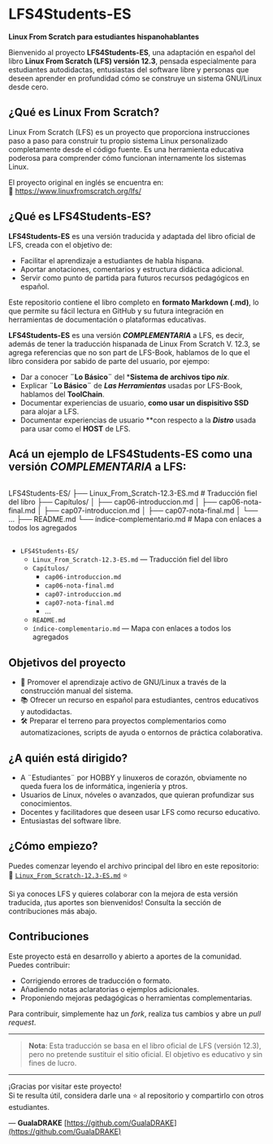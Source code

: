 # LFS4Students-ES

**Linux From Scratch para estudiantes hispanohablantes**

Bienvenido al proyecto **LFS4Students-ES**, una adaptación en español del libro **Linux From Scratch (LFS) versión 12.3**, pensada especialmente para estudiantes autodidactas, entusiastas del software libre y personas que deseen aprender en profundidad cómo se construye un sistema GNU/Linux desde cero.

## ¿Qué es Linux From Scratch?

Linux From Scratch (LFS) es un proyecto que proporciona instrucciones paso a paso para construir tu propio sistema Linux personalizado completamente desde el código fuente. Es una herramienta educativa poderosa para comprender cómo funcionan internamente los sistemas Linux.

El proyecto original en inglés se encuentra en:  
📘 https://www.linuxfromscratch.org/lfs/

## ¿Qué es LFS4Students-ES?

**LFS4Students-ES** es una versión traducida y adaptada del libro oficial de LFS, creada con el objetivo de:

- Facilitar el aprendizaje a estudiantes de habla hispana.
- Aportar anotaciones, comentarios y estructura didáctica adicional.
- Servir como punto de partida para futuros recursos pedagógicos en español.

Este repositorio contiene el libro completo en **formato Markdown (.md)**, lo que permite su fácil lectura en GitHub y su futura integración en herramientas de documentación o plataformas educativas.

**LFS4Students-ES** es una versión ***COMPLEMENTARIA*** a LFS, es decir, además de tener la traducción hispanada de Linux From Scratch V. 12.3, se agrega referencias que no son part de LFS-Book, hablamos de lo que el libro considera por sabido de parte del usuario, por ejempo:

- Dar a conocer ****¨Lo Básico¨**** del ***Sistema de archivos tipo *nix***.
- Explicar ****¨Lo Básico¨**** de ***Las Herramientas*** usadas por LFS-Book, hablamos del **ToolChain**.
- Documentar experiencias de usuario, **como usar un dispisitivo SSD** para alojar a LFS.
- Documentar experiencias de usuario **con respecto a la ***Distro*** usada para usar como el **HOST** de LFS.

## Acá un ejemplo de **LFS4Students-ES** como una versión ***COMPLEMENTARIA*** a LFS:
> ```bash
LFS4Students-ES/
├── Linux_From_Scratch-12.3-ES.md # Traducción fiel del libro
├── Capítulos/
│ ├── cap06-introduccion.md
│ ├── cap06-nota-final.md
│ ├── cap07-introduccion.md
│ ├── cap07-nota-final.md
│ └── ...
├── README.md
└── índice-complementario.md # Mapa con enlaces a todos los agregados
> ```

- `LFS4Students-ES/`
  - `Linux_From_Scratch-12.3-ES.md`     — Traducción fiel del libro
  - `Capítulos/`
    - `cap06-introduccion.md`
    - `cap06-nota-final.md`
    - `cap07-introduccion.md`
    - `cap07-nota-final.md`
    - ...
  - `README.md`
  - `índice-complementario.md`          — Mapa con enlaces a todos los agregados


## Objetivos del proyecto

- 🧠 Promover el aprendizaje activo de GNU/Linux a través de la construcción manual del sistema.
- 📚 Ofrecer un recurso en español para estudiantes, centros educativos y autodidactas.
- 🛠️ Preparar el terreno para proyectos complementarios como automatizaciones, scripts de ayuda o entornos de práctica colaborativa.

## ¿A quién está dirigido?

- A ¨Estudiantes¨ por HOBBY y linuxeros de corazón, obviamente no queda fuera los de informática, ingeniería y ptros.
- Usuarios de Linux, nóveles o avanzados, que quieran profundizar sus conocimientos.
- Docentes y facilitadores que deseen usar LFS como recurso educativo.
- Entusiastas del software libre.

## ¿Cómo empiezo?

Puedes comenzar leyendo el archivo principal del libro en este repositorio:  
📄 [`Linux_From_Scratch-12.3-ES.md`](./Linux_From_Scratch-12.3-ES.md)  ⭐️ 

Si ya conoces LFS y quieres colaborar con la mejora de esta versión traducida, ¡tus aportes son bienvenidos! Consulta la sección de contribuciones más abajo.

## Contribuciones

Este proyecto está en desarrollo y abierto a aportes de la comunidad. Puedes contribuir:

- Corrigiendo errores de traducción o formato.
- Añadiendo notas aclaratorias o ejemplos adicionales.
- Proponiendo mejoras pedagógicas o herramientas complementarias.

Para contribuir, simplemente haz un *fork*, realiza tus cambios y abre un *pull request*.

---

> **Nota**: Esta traducción se basa en el libro oficial de LFS (versión 12.3), pero no pretende sustituir el sitio oficial. El objetivo es educativo y sin fines de lucro.

---

¡Gracias por visitar este proyecto!  
Si te resulta útil, considera darle una ⭐️ al repositorio y compartirlo con otros estudiantes.

—
**GualaDRAKE**
[https://github.com/GualaDRAKE](https://github.com/GualaDRAKE)
